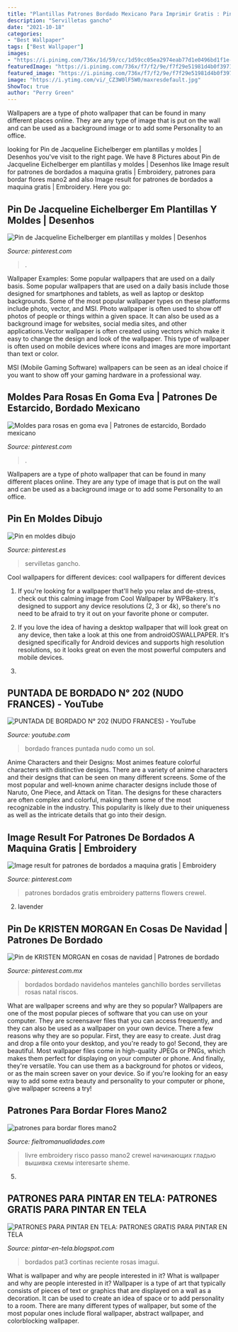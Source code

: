 ```yaml
---
title: "Plantillas Patrones Bordado Mexicano Para Imprimir Gratis : Pin En Moldes Dibujo"
description: "Servilletas gancho"
date: "2021-10-18"
categories:
- "Best Wallpaper"
tags: ["Best Wallpaper"]
images:
- "https://i.pinimg.com/736x/1d/59/cc/1d59cc05ea2974eab77d1e0496bd1f1e--napkins.jpg"
featuredImage: "https://i.pinimg.com/736x/f7/f2/9e/f7f29e51981d4b0f397193471ab4866a--flower-outline-handmade-flowers.jpg"
featured_image: "https://i.pinimg.com/736x/f7/f2/9e/f7f29e51981d4b0f397193471ab4866a--flower-outline-handmade-flowers.jpg"
image: "https://i.ytimg.com/vi/_CZ3W0lF5W0/maxresdefault.jpg"
ShowToc: true
author: "Perry Green"
---
```





Wallpapers are a type of photo wallpaper that can be found in many different places online. They are any type of image that is put on the wall and can be used as a background image or to add some Personality to an office.

	

		
looking for Pin de Jacqueline Eichelberger em plantillas y moldes | Desenhos you've visit to the right page. We have 8 Pictures about Pin de Jacqueline Eichelberger em plantillas y moldes | Desenhos like Image result for patrones de bordados a maquina gratis | Embroidery, patrones para bordar flores mano2 and also Image result for patrones de bordados a maquina gratis | Embroidery. Here you go:
		
    
## Pin De Jacqueline Eichelberger Em Plantillas Y Moldes | Desenhos

<img loading=lazy src="https://i.pinimg.com/736x/12/31/bc/1231bce02424db3fdab50044ad8f770a.jpg" onerror="this.onerror=null;this.src='https://tse1.mm.bing.net/th?id=OIP.6EyQxA12hUy5h6Ofky3BJwHaJO&amp;pid=15.1';" alt="Pin de Jacqueline Eichelberger em plantillas y moldes | Desenhos">

_Source: pinterest.com_

>. 

	

Wallpaper Examples: Some popular wallpapers that are used on a daily basis.
Some popular wallpapers that are used on a daily basis include those designed for smartphones and tablets, as well as laptop or desktop backgrounds. Some of the most popular wallpaper types on these platforms include photo, vector, and MSI. 
Photo wallpaper is often used to show off photos of people or things within a given space. It can also be used as a background image for websites, social media sites, and other applications.Vector wallpaper is often created using vectors which make it easy to change the design and look of the wallpaper. This type of wallpaper is often used on mobile devices where icons and images are more important than text or color. 

MSI (Mobile Gaming Software) wallpapers can be seen as an ideal choice if you want to show off your gaming hardware in a professional way.

    
## Moldes Para Rosas En Goma Eva | Patrones De Estarcido, Bordado Mexicano

<img loading=lazy src="https://i.pinimg.com/736x/f7/f2/9e/f7f29e51981d4b0f397193471ab4866a--flower-outline-handmade-flowers.jpg" onerror="this.onerror=null;this.src='https://tse2.mm.bing.net/th?id=OIP.p2XJ8wQg0T_LmrhI6OD9rgHaL5&amp;pid=15.1';" alt="Moldes para rosas en goma eva | Patrones de estarcido, Bordado mexicano">

_Source: pinterest.com_

>. 

	



Wallpapers are a type of photo wallpaper that can be found in many different places online. They are any type of image that is put on the wall and can be used as a background image or to add some Personality to an office.

    
## Pin En Moldes Dibujo

<img loading=lazy src="https://i.pinimg.com/736x/1d/59/cc/1d59cc05ea2974eab77d1e0496bd1f1e--napkins.jpg" onerror="this.onerror=null;this.src='https://tse1.mm.bing.net/th?id=OIP._96vcFfC40z58uaPcN0M8AEgDY&amp;pid=15.1';" alt="Pin en moldes dibujo">

_Source: pinterest.es_

>servilletas gancho. 

	

Cool wallpapers for different devices:
cool wallpapers for different devices 

1. If you're looking for a wallpaper that'll help you relax and de-stress, check out this calming image from Cool Wallpaper by WPBakery. It's designed to support any device resolutions (2, 3 or 4k), so there's no need to be afraid to try it out on your favorite phone or computer.

2. If you love the idea of having a desktop wallpaper that will look great on any device, then take a look at this one from androidOSWALLPAPER. It's designed specifically for Android devices and supports high resolution resolutions, so it looks great on even the most powerful computers and mobile devices.

3.

    
## PUNTADA DE BORDADO N° 202 (NUDO FRANCES) - YouTube

<img loading=lazy src="https://i.ytimg.com/vi/_CZ3W0lF5W0/maxresdefault.jpg" onerror="this.onerror=null;this.src='https://tse2.mm.bing.net/th?id=OIP.4mnUSP_7E_GIXJ_wMxs4twHaEK&amp;pid=15.1';" alt="PUNTADA DE BORDADO N° 202 (NUDO FRANCES) - YouTube">

_Source: youtube.com_

>bordado frances puntada nudo como un sol. 

	

Anime Characters and their Designs: Most animes feature colorful characters with distinctive designs.
There are a variety of anime characters and their designs that can be seen on many different screens. Some of the most popular and well-known anime character designs include those of Naruto, One Piece, and Attack on Titan. The designs for these characters are often complex and colorful, making them some of the most recognizable in the industry. This popularity is likely due to their uniqueness as well as the intricate details that go into their design.

    
## Image Result For Patrones De Bordados A Maquina Gratis | Embroidery

<img loading=lazy src="https://i.pinimg.com/736x/9b/ff/a4/9bffa473f22a2cc79cf9f9c04058b084.jpg" onerror="this.onerror=null;this.src='https://tse1.mm.bing.net/th?id=OIP.1EkAu8dSxIBMjvMdtTOtxQHaKT&amp;pid=15.1';" alt="Image result for patrones de bordados a maquina gratis | Embroidery">

_Source: pinterest.com_

>patrones bordados gratis embroidery patterns flowers crewel. 

	

2. lavender 

    
## Pin De KRISTEN MORGAN En Cosas De Navidad | Patrones De Bordado

<img loading=lazy src="https://i.pinimg.com/736x/64/f6/a5/64f6a51ae56ca5d81325b280c58492e5.jpg" onerror="this.onerror=null;this.src='https://tse4.mm.bing.net/th?id=OIP.qyCDNqsoQD8pQHpbn0LnzwHaJB&amp;pid=15.1';" alt="Pin de KRISTEN MORGAN en cosas de navidad | Patrones de bordado">

_Source: pinterest.com.mx_

>bordados bordado navideños manteles ganchillo bordes servilletas rosas natal riscos. 

	

What are wallpaper screens and why are they so popular?
Wallpapers are one of the most popular pieces of software that you can use on your computer. They are screensaver files that you can access frequently, and they can also be used as a wallpaper on your own device. There a few reasons why they are so popular. First, they are easy to create. Just drag and drop a file onto your desktop, and you're ready to go! Second, they are beautiful. Most wallpaper files come in high-quality JPEGs or PNGs, which makes them perfect for displaying on your computer or phone. And finally, they're versatile. You can use them as a background for photos or videos, or as the main screen saver on your device. So if you're looking for an easy way to add some extra beauty and personality to your computer or phone, give wallpaper screens a try!

    
## Patrones Para Bordar Flores Mano2

<img loading=lazy src="https://fieltromanualidades.com/wp-content/uploads/2013/07/patrones-para-bordar-flores-mano2.jpg" onerror="this.onerror=null;this.src='https://tse1.mm.bing.net/th?id=OIP.zSTMGWN3BYr-zejW_eK7lgHaEj&amp;pid=15.1';" alt="patrones para bordar flores mano2">

_Source: fieltromanualidades.com_

>livre embroidery risco passo mano2 crewel начинающих гладью вышивка схемы interesarte sheme. 

	

5.

    
## PATRONES PARA PINTAR EN TELA: PATRONES GRATIS PARA PINTAR EN TELA

<img loading=lazy src="http://3.bp.blogspot.com/_GrzIWIQvPnI/TIumAolPYvI/AAAAAAAAS9I/MY2P4Fsw5x8/s1600/PAT3.gif" onerror="this.onerror=null;this.src='https://tse2.mm.bing.net/th?id=OIP.QSXaFlY3MRn53YjihBgKsgHaJ1&amp;pid=15.1';" alt="PATRONES PARA PINTAR EN TELA: PATRONES GRATIS PARA PINTAR EN TELA">

_Source: pintar-en-tela.blogspot.com_

>bordados pat3 cortinas reciente rosas imagui. 

	

What is wallpaper and why are people interested in it?
What is wallpaper and why are people interested in it?
Wallpaper is a type of art that typically consists of pieces of text or graphics that are displayed on a wall as a decoration. It can be used to create an idea of space or to add personality to a room. There are many different types of wallpaper, but some of the most popular ones include floral wallpaper, abstract wallpaper, and colorblocking wallpaper.


